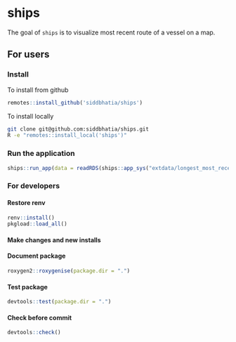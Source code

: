 ships
================

The goal of `ships` is to visualize most recent route of a vessel on a
map.

## For users

### Install

To install from github

``` r
remotes::install_github('siddbhatia/ships')
```

To install locally

``` bash
git clone git@github.com:siddbhatia/ships.git
R -e "remotes::install_local('ships')"
```

### Run the application

``` r
ships::run_app(data = readRDS(ships::app_sys("extdata/longest_most_recent.rds")))
```

### For developers

#### Restore renv

``` r
renv::install()
pkgload::load_all()
```

#### Make changes and new installs

#### Document package

``` r
roxygen2::roxygenise(package.dir = ".")
```

#### Test package

``` r
devtools::test(package.dir = ".")
```

#### Check before commit

``` r
devtools::check()
```
